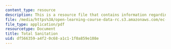 ```yaml
---
content_type: resource
description: This is a resource file that contains information regarding total sanitation.
file: /media/https%3A/open-learning-course-data-rc.s3.amazonaws.com/ec-715-d-lab-disseminating-innovations-for-the-common-good-spring-2007/df566359a4f20c68a1c11f0a859e108e_MITEC_715S07_total_sanita.pdf
file_type: application/pdf
resourcetype: Document
title: Total Sanitation
uid: df566359-a4f2-0c68-a1c1-1f0a859e108e
---
```

